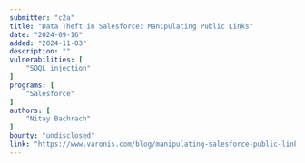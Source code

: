 ```yaml
---
submitter: "c2a"
title: "Data Theft in Salesforce: Manipulating Public Links"
date: "2024-09-16"
added: "2024-11-03"
description: ""
vulnerabilities: [
    "SOQL injection"
]
programs: [
    "Salesforce"
]
authors: [
    "Nitay Bachrach"
]
bounty: "undisclosed"
link: "https://www.varonis.com/blog/manipulating-salesforce-public-links"
---
```




